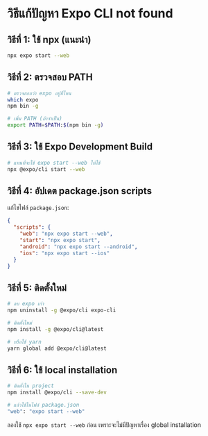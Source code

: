 # วิธีแก้ปัญหา Expo CLI not found

## วิธีที่ 1: ใช้ npx (แนะนำ)
```bash
npx expo start --web
```

## วิธีที่ 2: ตรวจสอบ PATH
```bash
# ตรวจสอบว่า expo อยู่ที่ไหน
which expo
npm bin -g

# เพิ่ม PATH (ถ้าจำเป็น)
export PATH=$PATH:$(npm bin -g)
```

## วิธีที่ 3: ใช้ Expo Development Build
```bash
# แทนที่จะใช้ expo start --web ให้ใช้
npx @expo/cli start --web
```

## วิธีที่ 4: อัปเดต package.json scripts
แก้ไขไฟล์ `package.json`:
```json
{
  "scripts": {
    "web": "npx expo start --web",
    "start": "npx expo start",
    "android": "npx expo start --android",
    "ios": "npx expo start --ios"
  }
}
```

## วิธีที่ 5: ติดตั้งใหม่
```bash
# ลบ expo เก่า
npm uninstall -g @expo/cli expo-cli

# ติดตั้งใหม่
npm install -g @expo/cli@latest

# หรือใช้ yarn
yarn global add @expo/cli@latest
```

## วิธีที่ 6: ใช้ local installation
```bash
# ติดตั้งใน project
npm install @expo/cli --save-dev

# แล้วใช้ในไฟล์ package.json
"web": "expo start --web"
```

ลองใช้ `npx expo start --web` ก่อน เพราะจะไม่มีปัญหาเรื่อง global installation
